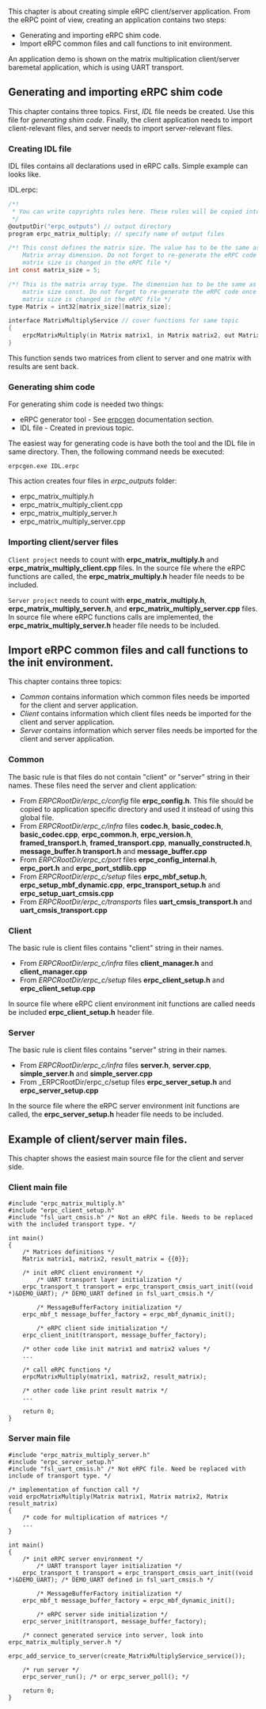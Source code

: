 This chapter is about creating simple eRPC client/server application. From the eRPC point of view, creating an application contains two steps:

 - Generating and importing eRPC shim code.
 - Import eRPC common files and call functions to init environment.

An application demo is shown on the matrix multiplication client/server baremetal application, which is using UART transport.

## Generating and importing eRPC shim code

This chapter contains three topics. First, _IDL_ file needs be created. Use this file for _generating shim code_. Finally, the client application needs to import client-relevant files, and server needs to import server-relevant files.

### Creating IDL file

IDL files contains all declarations used in eRPC calls. Simple example can looks like.

IDL.erpc:
```C
/*!
 * You can write copyrights rules here. These rules will be copied into the outputs.
 */
@outputDir("erpc_outputs") // output directory
program erpc_matrix_multiply; // specify name of output files

/*! This const defines the matrix size. The value has to be the same as the
    Matrix array dimension. Do not forget to re-generate the eRPC code once the
    matrix size is changed in the eRPC file */
int const matrix_size = 5;

/*! This is the matrix array type. The dimension has to be the same as the
    matrix size const. Do not forget to re-generate the eRPC code once the
    matrix size is changed in the eRPC file */
type Matrix = int32[matrix_size][matrix_size];

interface MatrixMultiplyService // cover functions for same topic
{
    erpcMatrixMultiply(in Matrix matrix1, in Matrix matrix2, out Matrix result_matrix) -> void
}
```

This function sends two matrices from client to server and one matrix with results are sent back.

### Generating shim code

For generating shim code is needed two things:

 - eRPC generator tool - See [erpcgen](erpcgen) documentation section.
 - IDL file - Created in previous topic.

The easiest way for generating code is have both the tool and the IDL file in same directory. Then, the following command needs be executed:
```
erpcgen.exe IDL.erpc
```
This action creates four files in _erpc_outputs_ folder:

 - erpc_matrix_multiply.h
 - erpc_matrix_multiply_client.cpp
 - erpc_matrix_multiply_server.h
 - erpc_matrix_multiply_server.cpp

### Importing client/server files

`Client project` needs to count with __erpc_matrix_multiply.h__ and __erpc_matrix_multiply_client.cpp__ files. In the source file where the eRPC functions are called, the __erpc_matrix_multiply.h__ header file needs to be included.

`Server project` needs to count with __erpc_matrix_multiply.h__, __erpc_matrix_multiply_server.h__, and __erpc_matrix_multiply_server.cpp__ files. In source file where eRPC functions calls are implemented, the __erpc_matrix_multiply_server.h__ header file needs to be included.

## Import eRPC common files and call functions to the init environment.

This chapter contains three topics:

 - _Common_ contains information which common files needs be imported for the client and server application.
 - _Client_ contains information which client files needs be imported for the client and server application.
 - _Server_ contains information which server files needs be imported for the client and server application.

### Common

The basic rule is that files do not contain "client" or "server" string in their names. These files need the server and client application:

- From _ERPCRootDir/erpc_c/config_ file __erpc_config.h__. This file should be copied to application specific directory and used it instead of using this global file.
- From _ERPCRootDir/erpc_c/infra_ files __codec.h__, __basic_codec.h__, __basic_codec.cpp__, __erpc_common.h__, __erpc_version.h__, __framed_transport.h__, __framed_transport.cpp__,  __manually_constructed.h__, __message_buffer.h transport.h__ and __message_buffer.cpp__
- From _ERPCRootDir/erpc_c/port_ files __erpc_config_internal.h__, __erpc_port.h__ and __erpc_port_stdlib.cpp__
- From _ERPCRootDir/erpc_c/setup_ files __erpc_mbf_setup.h__, __erpc_setup_mbf_dynamic.cpp__, __erpc_transport_setup.h__ and __erpc_setup_uart_cmsis.cpp__
- From _ERPCRootDir/erpc_c/transports_ files  __uart_cmsis_transport.h__ and __uart_cmsis_transport.cpp__

### Client

The basic rule is client files contains "client" string in their names.

- From _ERPCRootDir/erpc_c/infra_ files __client_manager.h__ and __client_manager.cpp__
- From _ERPCRootDir/erpc_c/setup_ files __erpc_client_setup.h__ and __erpc_client_setup.cpp__

In source file where eRPC client environment init functions are called needs be included __erpc_client_setup.h__ header file.

### Server

The basic rule is client files contains "server" string in their names.

- From _ERPCRootDir/erpc_c/infra_ files __server.h__, __server.cpp__, __simple_server.h__ and __simple_server.cpp__
- From _ERPCRootDir/erpc_c/setup files __erpc_server_setup.h__ and __erpc_server_setup.cpp__

In the source file where the eRPC server environment init functions are called, the __erpc_server_setup.h__ header file needs to be included.

## Example of client/server main files.

This chapter shows the easiest main source file for the client and server side.

### Client main file

```
#include "erpc_matrix_multiply.h"
#include "erpc_client_setup.h"
#include "fsl_uart_cmsis.h" /* Not an eRPC file. Needs to be replaced with the included transport type. */

int main()
{
    /* Matrices definitions */
    Matrix matrix1, matrix2, result_matrix = {{0}};

    /* init eRPC client environment */
        /* UART transport layer initialization */
    erpc_transport_t transport = erpc_transport_cmsis_uart_init((void *)&DEMO_UART); /* DEMO_UART defined in fsl_uart_cmsis.h */

        /* MessageBufferFactory initialization */
    erpc_mbf_t message_buffer_factory = erpc_mbf_dynamic_init();

        /* eRPC client side initialization */
    erpc_client_init(transport, message_buffer_factory);

    /* other code like init matrix1 and matrix2 values */
    ...

    /* call eRPC functions */
    erpcMatrixMultiply(matrix1, matrix2, result_matrix);

    /* other code like print result matrix */
    ...

    return 0;
}
```

### Server main file

```
#include "erpc_matrix_multiply_server.h"
#include "erpc_server_setup.h"
#include "fsl_uart_cmsis.h" /* Not eRPC file. Need be replaced with include of transport type. */

/* implementation of function call */
void erpcMatrixMultiply(Matrix matrix1, Matrix matrix2, Matrix result_matrix)
{
    /* code for multiplication of matrices */
    ...
}

int main()
{
    /* init eRPC server environment */
        /* UART transport layer initialization */
    erpc_transport_t transport = erpc_transport_cmsis_uart_init((void *)&DEMO_UART); /* DEMO_UART defined in fsl_uart_cmsis.h */

        /* MessageBufferFactory initialization */
    erpc_mbf_t message_buffer_factory = erpc_mbf_dynamic_init();

        /* eRPC server side initialization */
    erpc_server_init(transport, message_buffer_factory);

    /* connect generated service into server, look into erpc_matrix_multiply_server.h */
    erpc_add_service_to_server(create_MatrixMultiplyService_service());

    /* run server */
    erpc_server_run(); /* or erpc_server_poll(); */

    return 0;
}
```
